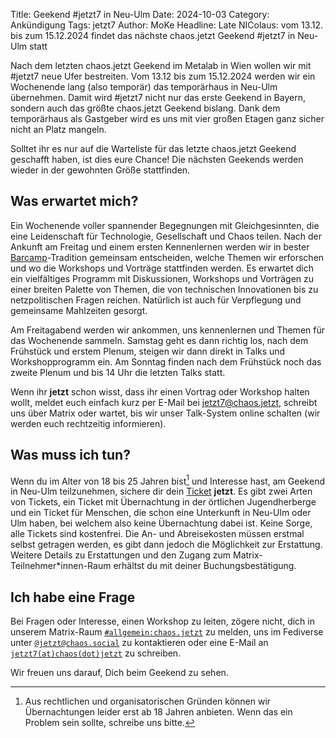Title: Geekend #jetzt7 in Neu-Ulm
Date: 2024-10-03
Category: Ankündigung
Tags: jetzt7
Author: MoKe
Headline: Late NIColaus: vom 13.12. bis zum 15.12.2024 findet das nächste chaos.jetzt Geekend #jetzt7 in Neu-Ulm statt

Nach dem letzten chaos.jetzt Geekend im Metalab in Wien wollen wir mit #jetzt7 neue Ufer bestreiten.
Vom 13.12 bis zum 15.12.2024 werden wir ein Wochenende lang (also temporär) das temporärhaus in Neu-Ulm übernehmen.
Damit wird #jetzt7 nicht nur das erste Geekend in Bayern, sondern auch das größte chaos.jetzt Geekend bislang.
Dank dem temporärhaus als Gastgeber wird es uns mit vier großen Etagen ganz sicher nicht an Platz mangeln.

Solltet ihr es nur auf die Warteliste für das letzte chaos.jetzt Geekend geschafft haben, ist dies eure Chance!
Die nächsten Geekends werden wieder in der gewohnten Größe stattfinden.

## Was erwartet mich?

Ein Wochenende voller spannender Begegnungen mit Gleichgesinnten, die eine Leidenschaft für Technologie, Gesellschaft
und Chaos teilen. Nach der Ankunft am Freitag und einem ersten Kennenlernen werden wir in bester
[Barcamp](https://de.wikipedia.org/wiki/Barcamp)-Tradition gemeinsam entscheiden, welche Themen wir erforschen und
wo die Workshops und Vorträge stattfinden werden. Es erwartet dich ein vielfältiges Programm mit Diskussionen,
Workshops und Vorträgen zu einer breiten Palette von Themen, die von technischen Innovationen bis zu netzpolitischen
Fragen reichen. Natürlich ist auch für Verpflegung und gemeinsame Mahlzeiten gesorgt.

Am Freitagabend werden wir ankommen, uns kennenlernen und Themen für das Wochenende sammeln.
Samstag geht es dann richtig los, nach dem Frühstück und erstem Plenum,
steigen wir dann direkt in Talks und Workshopprogramm ein.
Am Sonntag finden nach dem Frühstück noch das zweite Plenum und bis 14 Uhr die letzten Talks statt.

Wenn ihr **jetzt** schon wisst, dass ihr einen Vortrag oder Workshop halten wollt,
meldet euch einfach kurz per E-Mail bei jetzt7@chaos.jetzt, schreibt uns über Matrix oder wartet,
bis wir unser Talk-System online schalten (wir werden euch rechtzeitig informieren).

## Was muss ich tun?

Wenn du im Alter von 18 bis 25 Jahren bist[^1] und Interesse hast, am Geekend in Neu-Ulm teilzunehmen, sichere dir
dein [Ticket](http://tickets.chaos.jetzt/jetzt7) **jetzt**. Es gibt zwei Arten von Tickets,
ein Ticket mit Übernachtung in der örtlichen Jugendherberge und
ein Ticket für Menschen, die schon eine Unterkunft in Neu-Ulm oder Ulm haben, bei welchem also keine Übernachtung dabei ist.
Keine Sorge, alle Tickets sind kostenfrei.
Die An- und Abreisekosten müssen erstmal selbst getragen werden, es gibt dann jedoch die Möglichkeit zur Erstattung.
Weitere Details zu Erstattungen und den Zugang zum Matrix-Teilnehmer*innen-Raum erhältst du mit deiner Buchungsbestätigung.

## Ich habe eine Frage

Bei Fragen oder Interesse, einen Workshop zu leiten, zögere nicht, dich in unserem Matrix-Raum
[`#allgemein:chaos.jetzt`](https://matrix.to/#/#allgemein:chaos.jetzt) zu melden, uns im Fediverse unter
[`@jetzt@chaos.social`](https://chaos.social/@jetzt) zu kontaktieren oder eine E-Mail an [`jetzt7(at)chaos(dot)jetzt`](mailto:jetzt7@chaos.jetzt?subject=Frage%20zu%20#jetzt7%20Geekend
) zu schreiben.


Wir freuen uns darauf, Dich beim Geekend zu sehen.

[^1]: Aus rechtlichen und organisatorischen Gründen können wir Übernachtungen
leider erst ab 18 Jahren anbieten. Wenn das ein Problem sein sollte, schreibe uns bitte.
